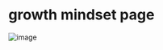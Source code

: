 # growth mindset page

![image](https://tofasakademi.com/wp-content/uploads/2019/06/growth-mindset3.png)